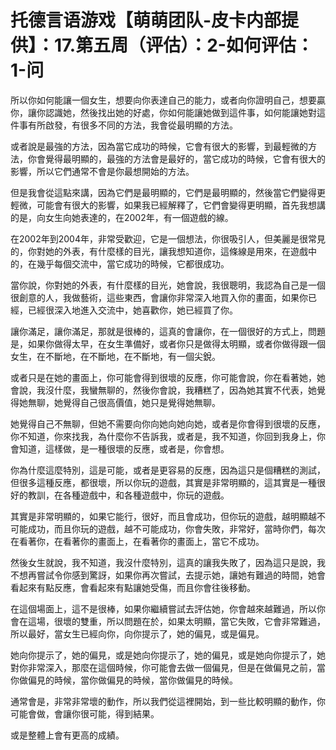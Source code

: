 # 托德言语游戏【萌萌团队-皮卡内部提供】：17.第五周（评估）：2-如何评估：1-问

所以你如何能讓一個女生，想要向你表達自己的能力，或者向你證明自己，想要贏你，讓你認識她，然後找出她的好處，你如何能讓她做到這件事，如何能讓她對這件事有所啟發，有很多不同的方法，我會從最明顯的方法。

或者說是最強的方法，因為當它成功的時候，它會有很大的影響，到最輕微的方法，你會覺得最明顯的，最強的方法會是最好的，當它成功的時候，它會有很大的影響，所以它們通常不會是你最想開始的方法。

但是我會從這點來講，因為它們是最明顯的，它們是最明顯的，然後當它們變得更輕微，可能會有很大的影響，如果我已經解釋了，它們會變得更明顯，首先我想講的是，向女生向她表達的，在2002年，有一個遊戲的線。

在2002年到2004年，非常受歡迎，它是一個想法，你很吸引人，但美麗是很常見的，你對她的外表，有什麼樣的目光，讓我想知道你，這條線是用來，在遊戲中的，在幾乎每個交流中，當它成功的時候，它都很成功。

當你說，你對她的外表，有什麼樣的目光，她會說，我很聰明，我認為自己是一個很創意的人，我做藝術，這些東西，會讓你非常深入地買入你的畫面，如果你已經，已經很深入地進入交流中，她喜歡你，她已經買了你。

讓你滿足，讓你滿足，那就是很棒的，這真的會讓你，在一個很好的方式上，問題是，如果你做得太早，在女生準備好，或者你只是做得太明顯，或者你做得跟一個女生，在不斷地，在不斷地，在不斷地，有一個尖銳。

或者只是在她的畫面上，你可能會得到很壞的反應，你可能會說，你在看著她，她會說，我沒什麼，我蠻無聊的，然後你會說，我糟糕了，因為她其實不代表，她覺得她無聊，她覺得自己很高價值，她只是覺得她無聊。

她覺得自己不無聊，但她不需要向你向她向她向她，或者是你會得到很壞的反應，你不知道，你來找我，為什麼你不告訴我，或者是，我不知道，你回到我身上，你會知道，這樣做，是一種很壞的反應，或者是，你會想。

你為什麼這麼特別，這是可能，或者是更容易的反應，因為這只是個糟糕的測試，但很多這種反應，都很壞，所以你玩的遊戲，其實是非常明顯的，這其實是一種很好的教訓，在各種遊戲中，和各種遊戲中，你玩的遊戲。

其實是非常明顯的，如果它能行，很好，而且會成功，但你玩的遊戲，越明顯越不可能成功，而且你玩的遊戲，越不可能成功，你會失敗，非常好，當時你們，每次在看著你，在看著你的畫面上，在看著你的畫面上，當它不成功。

然後女生就說，我不知道，我沒什麼特別，這真的讓我失敗了，因為這只是說，我不想再嘗試令你感到驚訝，如果你再次嘗試，去提示她，讓她有難過的時間，她會看起來有點反應，會看起來有點讓她受傷，而且你會往後移動。

在這個場面上，這不是很棒，如果你繼續嘗試去評估她，你會越來越難過，所以你會在這場，很壞的雙重，所以問題在於，如果太明顯，當它失敗，它會非常難過，所以最好，當女生已經向你，向你提示了，她的偏見，或是偏見。

她向你提示了，她的偏見，或是她向你提示了，她的偏見，或是她向你提示了，她對你非常深入，那麼在這個時候，你可能會去做一個偏見，但是在做偏見之前，當你做偏見的時候，當你做偏見的時候，當你做偏見的時候。

通常會是，非常非常壞的動作，所以我們從這裡開始，到一些比較明顯的動作，你可能會做，會讓你很可能，得到結果。

或是整體上會有更高的成績。